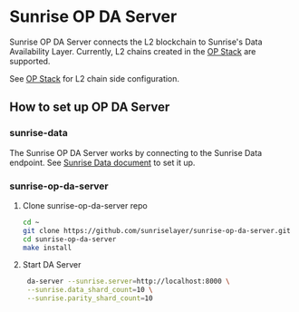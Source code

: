 # Sunrise OP DA Server

Sunrise OP DA Server connects the L2 blockchain to Sunrise's Data Availability Layer.
Currently, L2 chains created in the [OP Stack](./optimism.md) are supported.

See [OP Stack](./optimism.md) for L2 chain side configuration.

## How to set up OP DA Server

### sunrise-data

The Sunrise OP DA Server works by connecting to the Sunrise Data endpoint.
See [Sunrise Data document](./sunrise-data.md) to set it up.

### sunrise-op-da-server

1. Clone sunrise-op-da-server repo

   ```bash
   cd ~
   git clone https://github.com/sunriselayer/sunrise-op-da-server.git
   cd sunrise-op-da-server
   make install
   ```

1. Start DA Server

   ```bash
    da-server --sunrise.server=http://localhost:8000 \
    --sunrise.data_shard_count=10 \
    --sunrise.parity_shard_count=10
   ```
